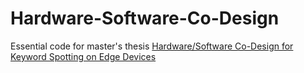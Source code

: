 # Hardware-Software-Co-Design
Essential code for master's thesis [Hardware/Software Co-Design for Keyword Spotting on Edge Devices](https://hammer.purdue.edu/articles/thesis/Hardware_Software_Co-Design_for_Keyword_Spotting_on_Edge_Devices/22701319)
